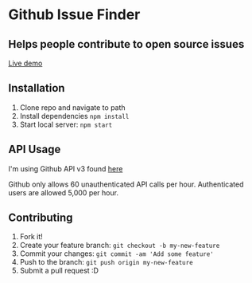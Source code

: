 # Github Issue Finder

## Helps people contribute to open source issues

[Live demo](gitsomeissues.herokuapp.com)

## Installation

1. Clone repo and navigate to path
2. Install dependencies `npm install`
3. Start local server: `npm start`

## API Usage

I'm using Github API v3 found [here](https://developer.github.com/v3/)

Github only allows 60 unauthenticated API calls per hour. Authenticated users are allowed 5,000 per hour.

## Contributing

1. Fork it!
2. Create your feature branch: `git checkout -b my-new-feature`
3. Commit your changes: `git commit -am 'Add some feature'`
4. Push to the branch: `git push origin my-new-feature`
5. Submit a pull request :D
